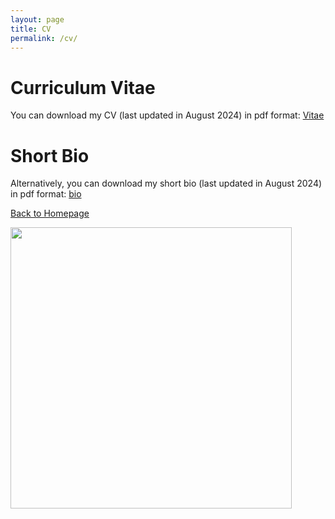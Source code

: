 ```yaml
---
layout: page
title: CV
permalink: /cv/
---
```


# Curriculum Vitae

You can download my CV (last updated in August 2024) in pdf format: [Vitae](CV_new.pdf)

# Short Bio

Alternatively, you can download my short bio (last updated in August 2024) in pdf format: [bio](Short_bio.pdf)



[Back to Homepage](index.md)


<img src="/tree/main/pictures/AckermanLogo.JPEG" width="450" class="bottom-right-image" />
